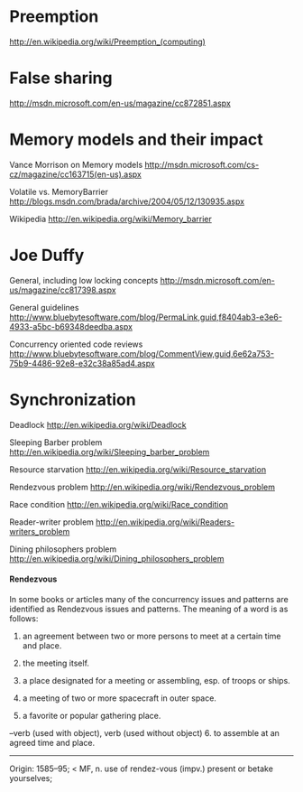 # Preemption #
http://en.wikipedia.org/wiki/Preemption_(computing)


# False sharing #
http://msdn.microsoft.com/en-us/magazine/cc872851.aspx

# Memory models and their impact #
Vance Morrison on Memory models http://msdn.microsoft.com/cs-cz/magazine/cc163715(en-us).aspx

Volatile vs. MemoryBarrier http://blogs.msdn.com/brada/archive/2004/05/12/130935.aspx

Wikipedia http://en.wikipedia.org/wiki/Memory_barrier

# Joe Duffy #
General, including low locking concepts http://msdn.microsoft.com/en-us/magazine/cc817398.aspx

General guidelines http://www.bluebytesoftware.com/blog/PermaLink,guid,f8404ab3-e3e6-4933-a5bc-b69348deedba.aspx

Concurrency oriented code reviews http://www.bluebytesoftware.com/blog/CommentView,guid,6e62a753-75b9-4486-92e8-e32c38a85ad4.aspx

# Synchronization #
Deadlock http://en.wikipedia.org/wiki/Deadlock

Sleeping Barber problem http://en.wikipedia.org/wiki/Sleeping_barber_problem

Resource starvation http://en.wikipedia.org/wiki/Resource_starvation

Rendezvous problem http://en.wikipedia.org/wiki/Rendezvous_problem

Race condition http://en.wikipedia.org/wiki/Race_condition

Reader-writer problem http://en.wikipedia.org/wiki/Readers-writers_problem

Dining philosophers problem http://en.wikipedia.org/wiki/Dining_philosophers_problem

#### Rendezvous ####
In some books or articles many of the concurrency issues and patterns are identified as Rendezvous issues and patterns. The meaning of a word is as follows:

1. an agreement between two or more persons to meet at a certain time and place.

2. the meeting itself.

3. a place designated for a meeting or assembling, esp. of troops or ships.

4. a meeting of two or more spacecraft in outer space.

5. a favorite or popular gathering place.

–verb (used with object), verb (used without object)
6. to assemble at an agreed time and place.



---


Origin:
1585–95; < MF, n. use of rendez-vous (impv.) present or betake yourselves;